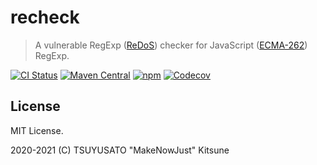 # recheck

> A vulnerable RegExp ([ReDoS][]) checker for JavaScript ([ECMA-262][]) RegExp.

[redos]: https://en.wikipedia.org/wiki/ReDoS
[ecma-262]: https://www.ecma-international.org/ecma-262/11.0/index.html#title

[![CI Status](https://img.shields.io/github/workflow/status/MakeNowJust-Labo/recheck/Scala/master?logo=github&style=for-the-badge)](https://github.com/MakeNowJust-Labo/recheck/actions)
[![Maven Central](https://img.shields.io/maven-central/v/codes.quine.labo/recheck_2.13?logo=scala&style=for-the-badge)](https://search.maven.org/artifact/codes.quine.labo/recheck_2.13)
[![npm](https://img.shields.io/npm/v/recheck?logo=javascript&style=for-the-badge)](https://www.npmjs.com/package/recheck)
[![Codecov](https://img.shields.io/codecov/c/gh/MakeNowJust-Labo/recheck?logo=codecov&style=for-the-badge)](https://codecov.io/gh/MakeNowJust-Labo/recheck)

## License

MIT License.

2020-2021 (C) TSUYUSATO "MakeNowJust" Kitsune
